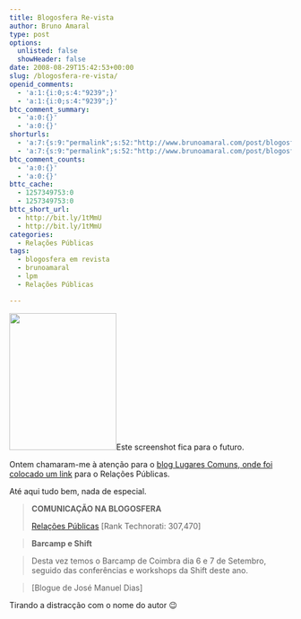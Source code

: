 ```yaml
---
title: Blogosfera Re-vista
author: Bruno Amaral
type: post
options:
  unlisted: false
  showHeader: false
date: 2008-08-29T15:42:53+00:00
slug: /blogosfera-re-vista/
openid_comments:
  - 'a:1:{i:0;s:4:"9239";}'
  - 'a:1:{i:0;s:4:"9239";}'
btc_comment_summary:
  - 'a:0:{}'
  - 'a:0:{}'
shorturls:
  - 'a:7:{s:9:"permalink";s:52:"http://www.brunoamaral.com/post/blogosfera-re-vista/";s:7:"tinyurl";s:25:"http://tinyurl.com/deyzoo";s:4:"isgd";s:17:"http://is.gd/pFZE";s:5:"bitly";s:19:"http://bit.ly/oJcSc";s:5:"snipr";s:22:"http://snipr.com/ev31g";s:5:"snurl";s:22:"http://snurl.com/ev31g";s:7:"snipurl";s:24:"http://snipurl.com/ev31g";}'
  - 'a:7:{s:9:"permalink";s:52:"http://www.brunoamaral.com/post/blogosfera-re-vista/";s:7:"tinyurl";s:25:"http://tinyurl.com/deyzoo";s:4:"isgd";s:17:"http://is.gd/pFZE";s:5:"bitly";s:19:"http://bit.ly/oJcSc";s:5:"snipr";s:22:"http://snipr.com/ev31g";s:5:"snurl";s:22:"http://snurl.com/ev31g";s:7:"snipurl";s:24:"http://snipurl.com/ev31g";}'
btc_comment_counts:
  - 'a:0:{}'
  - 'a:0:{}'
bttc_cache:
  - 1257349753:0
  - 1257349753:0
bttc_short_url:
  - http://bit.ly/1tMmU
  - http://bit.ly/1tMmU
categories:
  - Relações Públicas
tags:
  - blogosfera em revista
  - brunoamaral
  - lpm
  - Relações Públicas

---
```

[<img class="size-medium wp-image-886 alignright" title="lpm-blogosfera-em-revista" src="/wp-content/uploads/2008/08/lpm-blogosfera-em-revista1-235x300.jpg" alt="" width="191" height="244" srcset="/wp-content/uploads/2008/08/lpm-blogosfera-em-revista1-235x300.jpg 235w, /wp-content/uploads/2008/08/lpm-blogosfera-em-revista1.jpg 452w" sizes="(max-width: 191px) 100vw, 191px" />][1]Este screenshot fica para o futuro.

Ontem chamaram-me à atenção para o [blog Lugares Comuns, onde foi colocado um link][2] para o Relações Públicas.

Até aqui tudo bem, nada de especial.

> **COMUNICAÇÃO NA BLOGOSFERA**
> 
> [Relações Públicas][3] [Rank Technorati: 307,470]
  
> **Barcamp e Shift**
  
> Desta vez temos o Barcamp de Coimbra dia 6 e 7 de Setembro, seguido das conferências e workshops da Shift deste ano.
  
> [Blogue de José Manuel Dias]

Tirando a distracção com o nome do autor 😉

 [1]: /wp-content/uploads/2008/08/lpm-blogosfera-em-revista1.jpg
 [2]: http://lpm.blogs.sapo.pt/152839.html
 [3]: /pt/post/barcamp-e-shift/
